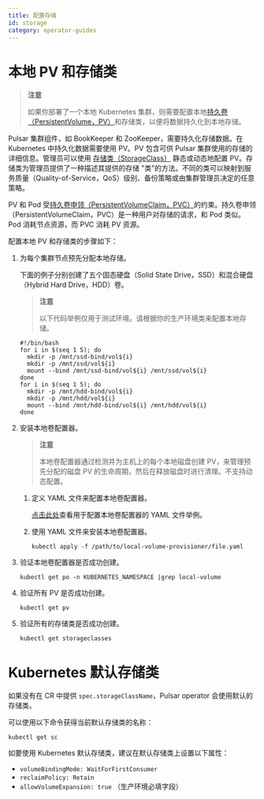 ```yaml
---
title: 配置存储
id: storage
category: operator-guides
---
```


# 本地 PV 和存储类

> **注意**
> 
> 如果你部署了一个本地 Kubernetes 集群，则需要配置本地[持久卷（PersistentVolume，PV）](https://kubernetes.io/docs/concepts/storage/persistent-volumes/)和存储类，以便将数据持久化到本地存储。

Pulsar 集群组件，如 BookKeeper 和 ZooKeeper，需要持久化存储数据。在 Kubernetes 中持久化数据需要使用 PV。PV 包含可供 Pulsar 集群使用的存储的详细信息。管理员可以使用 [存储类（StorageClass）](https://kubernetes.io/docs/concepts/storage/storage-classes/) 静态或动态地配置 PV。存储类为管理员提供了一种描述其提供的存储 "类"的方法。不同的类可以映射到服务质量（Quality-of-Service，QoS）级别、备份策略或由集群管理员决定的任意策略。

PV 和 Pod 受[持久卷申领（PersistentVolumeClaim，PVC）](https://kubernetes.io/docs/concepts/storage/persistent-volumes/#persistentvolumeclaims)的约束。持久卷申领（PersistentVolumeClaim，PVC）是一种用户对存储的请求，和 Pod 类似。Pod 消耗节点资源，而 PVC 消耗 PV 资源。

配置本地 PV 和存储类的步骤如下：

1. 为每个集群节点预先分配本地存储。 

    下面的例子分别创建了五个固态硬盘（Solid State Drive，SSD）和混合硬盘（Hybrid Hard Drive，HDD）卷。 

    > **注意**
    > 
    > 以下代码举例仅用于测试环境。请根据你的生产环境类来配置本地存储。

    ```
    #!/bin/bash
    for i in $(seq 1 5); do
      mkdir -p /mnt/ssd-bind/vol${i}
      mkdir -p /mnt/ssd/vol${i}
      mount --bind /mnt/ssd-bind/vol${i} /mnt/ssd/vol${i}
    done
    for i in $(seq 1 5); do
      mkdir -p /mnt/hdd-bind/vol${i}
      mkdir -p /mnt/hdd/vol${i}
      mount --bind /mnt/hdd-bind/vol${i} /mnt/hdd/vol${i}
    done
    ```

2. 安装本地卷配置器。

    > **注意**
    >
    > 本地卷配置器通过检测并为主机上的每个本地磁盘创建 PV，来管理预先分配的磁盘 PV 的生命周期，然后在释放磁盘时进行清理。不支持动态配置。

    1. 定义 YAML 文件来配置本地卷配置器。

        [点击此处](https://github.com/streamnative/examples/tree/master/platform)查看用于配置本地卷配置器的 YAML 文件举例。

    2. 使用 YAML 文件来安装本地卷配置器。

        ```
        kubectl apply -f /path/to/local-volume-provisioner/file.yaml
        ```

3. 验证本地卷配置器是否成功创建。

     ```
     kubectl get po -n KUBERNETES_NAMESPACE |grep local-volume
     ```

4. 验证所有 PV 是否成功创建。

     ```
     kubectl get pv
     ```

5. 验证所有的存储类是否成功创建。

     ```
     kubectl get storageclasses
    ```

# Kubernetes 默认存储类

如果没有在 CR 中提供 `spec.storageClassName`，Pulsar operator 会使用默认的存储类。

可以使用以下命令获得当前默认存储类的名称：

```
kubectl get sc
```

如要使用 Kubernetes 默认存储类，建议在默认存储类上设置以下属性：

- `volumeBindingMode: WaitForFirstConsumer`
- `reclaimPolicy: Retain`
- `allowVolumeExpansion: true` （生产环境必填字段）